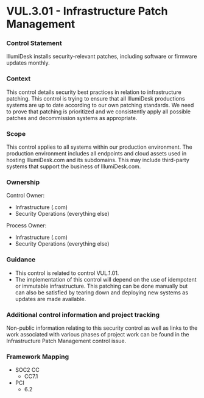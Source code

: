 # VUL.3.01 - Infrastructure Patch Management



### Control Statement

IllumiDesk installs security-relevant patches, including software or firmware updates monthly.

###  Context

This control details security best practices in relation to infrastructure patching. This control is trying to ensure that all IllumiDesk productions systems are up to date according to our own patching standards. We need to prove that patching is prioritized and we consistently apply all possible patches and decommission systems as appropriate.

###  Scope

This control applies to all systems within our production environment. The production environment includes all endpoints and cloud assets used in hosting IllumiDesk.com and its subdomains. This may include third-party systems that support the business of IllumiDesk.com.

###  Ownership

Control Owner:

* Infrastructure \(.com\)
* Security Operations \(everything else\)

Process Owner:

* Infrastructure \(.com\)
* Security Operations \(everything else\)

###  Guidance

* This control is related to control VUL.1.01.
* The implementation of this control will depend on the use of idempotent or immutable infrastructure. This patching can be done manually but can also be satisfied by tearing down and deploying new systems as updates are made available.

###  Additional control information and project tracking

Non-public information relating to this security control as well as links to the work associated with various phases of project work can be found in the Infrastructure Patch Management control issue.

###  Framework Mapping

* SOC2 CC
  * CC7.1
* PCI
  * 6.2

